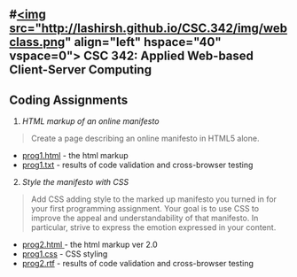 #<a href="http://webclass.csc.ncsu.edu/"><img src="http://lashirsh.github.io/CSC.342/img/webclass.png" align="left" hspace="40" vspace=0"></a>  CSC 342: Applied Web-based Client-Server Computing 
---------
## Coding Assignments

1. *HTML markup of an online manifesto* 
 >Create a page describing an online manifesto in HTML5 alone.
 - <a href="http://lashirsh.github.io/CSC.342/prog1.html">prog1.html</a> - the html markup
 - <a href="http://lashirsh.github.io/CSC.342/prog1.txt">prog1.txt</a> - results of code validation and cross-browser testing


2. *Style the manifesto with CSS*
 >Add CSS adding style to the marked up manifesto you turned in for your first programming assignment. 
 >Your goal is to use CSS to improve the appeal and understandability of that manifesto. In particular, strive to express the emotion expressed in your content.
 - <a href="http://lashirsh.github.io/CSC.342/prog2.html">prog2.html </a> - the html markup ver 2.0
 - <a href="http://lashirsh.github.io/CSC.342/prog2.css">prog1.css</a> - CSS styling
 - <a href="http://lashirsh.github.io/CSC.342/prog2.rtf">prog2.rtf</a> - results of code validation and cross-browser testing 

